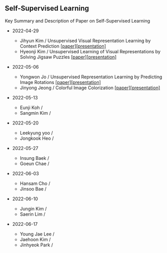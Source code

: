 ## Self-Supervised Learning
Key Summary and Description of Paper on Self-Supervised Learning

* 2022-04-29
  * Jihyun Kim / Unsupervised Visual Representation Learning by Context Prediction [[paper]](https://www.cv-foundation.org/openaccess/content_iccv_2015/html/Doersch_Unsupervised_Visual_Representation_ICCV_2015_paper.html)[[presentation]](https://github.com/dudwojae/NeverMind_DMQA/blob/main/Self-Supervised%20Learning/20220429/%5B20220429%5DUnsupervised_Visual_Representation_Learning_by_Context_Prediction_Jihyun.pdf)
  * Hyeonji Kim / Unsupervised Learning of Visual Representations by Solving Jigsaw Puzzles [[paper]](https://openreview.net/forum?id=rkZG6Kbd-B)[[presentation]](https://github.com/dudwojae/NeverMind_DMQA/blob/main/Self-Supervised%20Learning/20220429/%5B20220429%5DUnsupervised%20Learning%20of%20Visual%20Representations%20by%20Solving%20Jigsaw%20Puzzles%20(ECCV%202016).pdf)
  
* 2022-05-06
  * Yongwon Jo / Unsupervised Representation Learning by Predicting Image Rotations [[paper]](https://openreview.net/forum?id=S1v4N2l0-)[[presentation]](https://github.com/dudwojae/NeverMind_DMQA/blob/main/Self-Supervised%20Learning/20220506/%5B20220506%5DUnsupervised%20Representation%20Learning%20by%20Predicting%20Image%20Rotation.pdf)
  * Jinyong Jeong / Colorful Image Colorization [[paper]](https://openreview.net/forum?id=SJelOQCq)[[presentation]](https://github.com/dudwojae/NeverMind_DMQA/blob/main/Self-Supervised%20Learning/20220506/%5B20220506%5DColorful%20Image%20Colorization.pdf)

* 2022-05-13
  * Eunji Koh / 
  * Sangmin Kim / 

* 2022-05-20
  * Leekyung yoo /
  * Jongkook Heo / 

* 2022-05-27
  * Insung Baek / 
  * Goeun Chae /

* 2022-06-03
  * Hansam Cho / 
  * Jinsoo Bae / 

* 2022-06-10
  * Jungin Kim /
  * Saerin Lim / 

* 2022-06-17
  * Young Jae Lee /
  * Jaehoon Kim / 
  * Jinhyeok Park /
